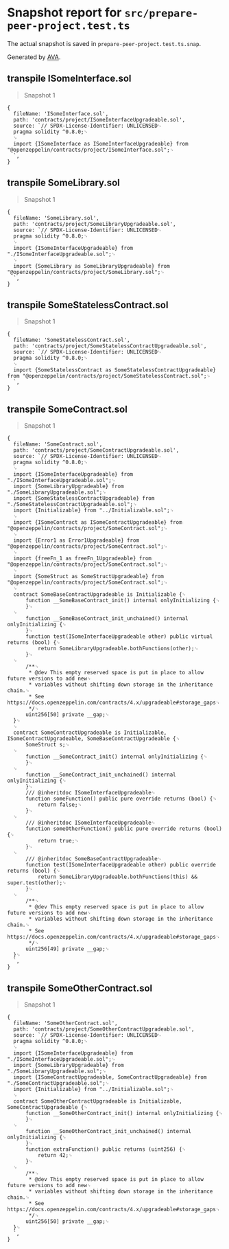 # Snapshot report for `src/prepare-peer-project.test.ts`

The actual snapshot is saved in `prepare-peer-project.test.ts.snap`.

Generated by [AVA](https://avajs.dev).

## transpile ISomeInterface.sol

> Snapshot 1

    {
      fileName: 'ISomeInterface.sol',
      path: 'contracts/project/ISomeInterfaceUpgradeable.sol',
      source: `// SPDX-License-Identifier: UNLICENSED␊
      pragma solidity ^0.8.0;␊
      ␊
      import {ISomeInterface as ISomeInterfaceUpgradeable} from "@openzeppelin/contracts/project/ISomeInterface.sol";␊
      `,
    }

## transpile SomeLibrary.sol

> Snapshot 1

    {
      fileName: 'SomeLibrary.sol',
      path: 'contracts/project/SomeLibraryUpgradeable.sol',
      source: `// SPDX-License-Identifier: UNLICENSED␊
      pragma solidity ^0.8.0;␊
      ␊
      import {ISomeInterfaceUpgradeable} from "./ISomeInterfaceUpgradeable.sol";␊
      ␊
      import {SomeLibrary as SomeLibraryUpgradeable} from "@openzeppelin/contracts/project/SomeLibrary.sol";␊
      `,
    }

## transpile SomeStatelessContract.sol

> Snapshot 1

    {
      fileName: 'SomeStatelessContract.sol',
      path: 'contracts/project/SomeStatelessContractUpgradeable.sol',
      source: `// SPDX-License-Identifier: UNLICENSED␊
      pragma solidity ^0.8.0;␊
      ␊
      import {SomeStatelessContract as SomeStatelessContractUpgradeable} from "@openzeppelin/contracts/project/SomeStatelessContract.sol";␊
      `,
    }

## transpile SomeContract.sol

> Snapshot 1

    {
      fileName: 'SomeContract.sol',
      path: 'contracts/project/SomeContractUpgradeable.sol',
      source: `// SPDX-License-Identifier: UNLICENSED␊
      pragma solidity ^0.8.0;␊
      ␊
      import {ISomeInterfaceUpgradeable} from "./ISomeInterfaceUpgradeable.sol";␊
      import {SomeLibraryUpgradeable} from "./SomeLibraryUpgradeable.sol";␊
      import {SomeStatelessContractUpgradeable} from "./SomeStatelessContractUpgradeable.sol";␊
      import {Initializable} from "../Initializable.sol";␊
      ␊
      import {ISomeContract as ISomeContractUpgradeable} from "@openzeppelin/contracts/project/SomeContract.sol";␊
      ␊
      import {Error1 as Error1Upgradeable} from "@openzeppelin/contracts/project/SomeContract.sol";␊
      ␊
      import {freeFn_1 as freeFn_1Upgradeable} from "@openzeppelin/contracts/project/SomeContract.sol";␊
      ␊
      import {SomeStruct as SomeStructUpgradeable} from "@openzeppelin/contracts/project/SomeContract.sol";␊
      ␊
      contract SomeBaseContractUpgradeable is Initializable {␊
          function __SomeBaseContract_init() internal onlyInitializing {␊
          }␊
      ␊
          function __SomeBaseContract_init_unchained() internal onlyInitializing {␊
          }␊
          function test(ISomeInterfaceUpgradeable other) public virtual returns (bool) {␊
              return SomeLibraryUpgradeable.bothFunctions(other);␊
          }␊
      ␊
          /**␊
           * @dev This empty reserved space is put in place to allow future versions to add new␊
           * variables without shifting down storage in the inheritance chain.␊
           * See https://docs.openzeppelin.com/contracts/4.x/upgradeable#storage_gaps␊
           */␊
          uint256[50] private __gap;␊
      }␊
      ␊
      contract SomeContractUpgradeable is Initializable, ISomeContractUpgradeable, SomeBaseContractUpgradeable {␊
          SomeStruct s;␊
      ␊
          function __SomeContract_init() internal onlyInitializing {␊
          }␊
      ␊
          function __SomeContract_init_unchained() internal onlyInitializing {␊
          }␊
          /// @inheritdoc ISomeInterfaceUpgradeable␊
          function someFunction() public pure override returns (bool) {␊
              return false;␊
          }␊
      ␊
          /// @inheritdoc ISomeInterfaceUpgradeable␊
          function someOtherFunction() public pure override returns (bool) {␊
              return true;␊
          }␊
      ␊
          /// @inheritdoc SomeBaseContractUpgradeable␊
          function test(ISomeInterfaceUpgradeable other) public override returns (bool) {␊
              return SomeLibraryUpgradeable.bothFunctions(this) && super.test(other);␊
          }␊
      ␊
          /**␊
           * @dev This empty reserved space is put in place to allow future versions to add new␊
           * variables without shifting down storage in the inheritance chain.␊
           * See https://docs.openzeppelin.com/contracts/4.x/upgradeable#storage_gaps␊
           */␊
          uint256[49] private __gap;␊
      }␊
      `,
    }

## transpile SomeOtherContract.sol

> Snapshot 1

    {
      fileName: 'SomeOtherContract.sol',
      path: 'contracts/project/SomeOtherContractUpgradeable.sol',
      source: `// SPDX-License-Identifier: UNLICENSED␊
      pragma solidity ^0.8.0;␊
      ␊
      import {ISomeInterfaceUpgradeable} from "./ISomeInterfaceUpgradeable.sol";␊
      import {SomeLibraryUpgradeable} from "./SomeLibraryUpgradeable.sol";␊
      import {ISomeContractUpgradeable, SomeContractUpgradeable} from "./SomeContractUpgradeable.sol";␊
      import {Initializable} from "../Initializable.sol";␊
      ␊
      contract SomeOtherContractUpgradeable is Initializable, SomeContractUpgradeable {␊
          function __SomeOtherContract_init() internal onlyInitializing {␊
          }␊
      ␊
          function __SomeOtherContract_init_unchained() internal onlyInitializing {␊
          }␊
          function extraFunction() public returns (uint256) {␊
              return 42;␊
          }␊
      ␊
          /**␊
           * @dev This empty reserved space is put in place to allow future versions to add new␊
           * variables without shifting down storage in the inheritance chain.␊
           * See https://docs.openzeppelin.com/contracts/4.x/upgradeable#storage_gaps␊
           */␊
          uint256[50] private __gap;␊
      }␊
      `,
    }
